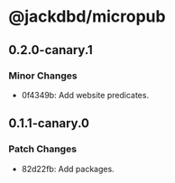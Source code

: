 # @jackdbd/micropub

## 0.2.0-canary.1

### Minor Changes

- 0f4349b: Add website predicates.

## 0.1.1-canary.0

### Patch Changes

- 82d22fb: Add packages.
